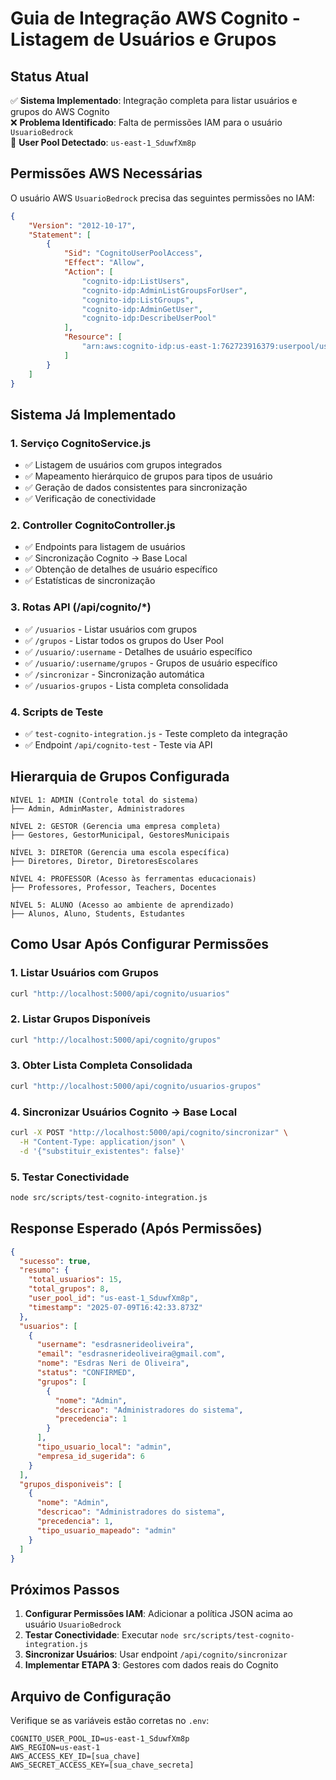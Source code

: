 # Guia de Integração AWS Cognito - Listagem de Usuários e Grupos

## Status Atual

✅ **Sistema Implementado**: Integração completa para listar usuários e grupos do AWS Cognito  
❌ **Problema Identificado**: Falta de permissões IAM para o usuário `UsuarioBedrock`  
🎯 **User Pool Detectado**: `us-east-1_SduwfXm8p`  

## Permissões AWS Necessárias

O usuário AWS `UsuarioBedrock` precisa das seguintes permissões no IAM:

```json
{
    "Version": "2012-10-17",
    "Statement": [
        {
            "Sid": "CognitoUserPoolAccess",
            "Effect": "Allow",
            "Action": [
                "cognito-idp:ListUsers",
                "cognito-idp:AdminListGroupsForUser",
                "cognito-idp:ListGroups",
                "cognito-idp:AdminGetUser",
                "cognito-idp:DescribeUserPool"
            ],
            "Resource": [
                "arn:aws:cognito-idp:us-east-1:762723916379:userpool/us-east-1_SduwfXm8p"
            ]
        }
    ]
}
```

## Sistema Já Implementado

### 1. Serviço CognitoService.js
- ✅ Listagem de usuários com grupos integrados
- ✅ Mapeamento hierárquico de grupos para tipos de usuário
- ✅ Geração de dados consistentes para sincronização
- ✅ Verificação de conectividade

### 2. Controller CognitoController.js
- ✅ Endpoints para listagem de usuários
- ✅ Sincronização Cognito → Base Local
- ✅ Obtenção de detalhes de usuário específico
- ✅ Estatísticas de sincronização

### 3. Rotas API (/api/cognito/*)
- ✅ `/usuarios` - Listar usuários com grupos
- ✅ `/grupos` - Listar todos os grupos do User Pool
- ✅ `/usuario/:username` - Detalhes de usuário específico
- ✅ `/usuario/:username/grupos` - Grupos de usuário específico
- ✅ `/sincronizar` - Sincronização automática
- ✅ `/usuarios-grupos` - Lista completa consolidada

### 4. Scripts de Teste
- ✅ `test-cognito-integration.js` - Teste completo da integração
- ✅ Endpoint `/api/cognito-test` - Teste via API

## Hierarquia de Grupos Configurada

```
NÍVEL 1: ADMIN (Controle total do sistema)
├── Admin, AdminMaster, Administradores

NÍVEL 2: GESTOR (Gerencia uma empresa completa)
├── Gestores, GestorMunicipal, GestoresMunicipais

NÍVEL 3: DIRETOR (Gerencia uma escola específica)
├── Diretores, Diretor, DiretoresEscolares

NÍVEL 4: PROFESSOR (Acesso às ferramentas educacionais)
├── Professores, Professor, Teachers, Docentes

NÍVEL 5: ALUNO (Acesso ao ambiente de aprendizado)
├── Alunos, Aluno, Students, Estudantes
```

## Como Usar Após Configurar Permissões

### 1. Listar Usuários com Grupos
```bash
curl "http://localhost:5000/api/cognito/usuarios"
```

### 2. Listar Grupos Disponíveis
```bash
curl "http://localhost:5000/api/cognito/grupos"
```

### 3. Obter Lista Completa Consolidada
```bash
curl "http://localhost:5000/api/cognito/usuarios-grupos"
```

### 4. Sincronizar Usuários Cognito → Base Local
```bash
curl -X POST "http://localhost:5000/api/cognito/sincronizar" \
  -H "Content-Type: application/json" \
  -d '{"substituir_existentes": false}'
```

### 5. Testar Conectividade
```bash
node src/scripts/test-cognito-integration.js
```

## Response Esperado (Após Permissões)

```json
{
  "sucesso": true,
  "resumo": {
    "total_usuarios": 15,
    "total_grupos": 8,
    "user_pool_id": "us-east-1_SduwfXm8p",
    "timestamp": "2025-07-09T16:42:33.873Z"
  },
  "usuarios": [
    {
      "username": "esdrasnerideoliveira",
      "email": "esdrasnerideoliveira@gmail.com",
      "nome": "Esdras Neri de Oliveira",
      "status": "CONFIRMED",
      "grupos": [
        {
          "nome": "Admin",
          "descricao": "Administradores do sistema",
          "precedencia": 1
        }
      ],
      "tipo_usuario_local": "admin",
      "empresa_id_sugerida": 6
    }
  ],
  "grupos_disponiveis": [
    {
      "nome": "Admin",
      "descricao": "Administradores do sistema",
      "precedencia": 1,
      "tipo_usuario_mapeado": "admin"
    }
  ]
}
```

## Próximos Passos

1. **Configurar Permissões IAM**: Adicionar a política JSON acima ao usuário `UsuarioBedrock`
2. **Testar Conectividade**: Executar `node src/scripts/test-cognito-integration.js`
3. **Sincronizar Usuários**: Usar endpoint `/api/cognito/sincronizar`
4. **Implementar ETAPA 3**: Gestores com dados reais do Cognito

## Arquivo de Configuração

Verifique se as variáveis estão corretas no `.env`:
```
COGNITO_USER_POOL_ID=us-east-1_SduwfXm8p
AWS_REGION=us-east-1
AWS_ACCESS_KEY_ID=[sua_chave]
AWS_SECRET_ACCESS_KEY=[sua_chave_secreta]
```